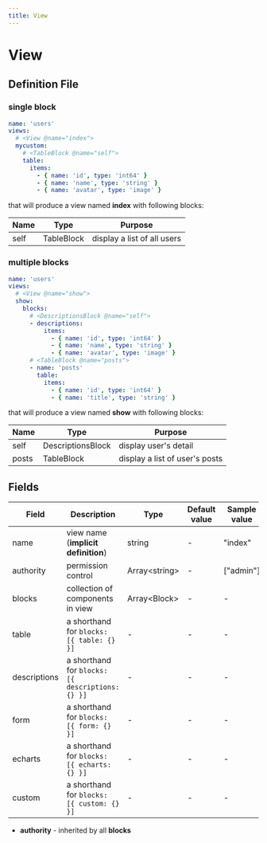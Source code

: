 ```yaml
---
title: View
---
```


# View

## Definition File

### single block

```yml
name: 'users'
views:
  # <View @name="index">
  mycustom:
    # <TableBlock @name="self">
    table:
      items:
        - { name: 'id', type: 'int64' }
        - { name: 'name', type: 'string' }
        - { name: 'avatar', type: 'image' }
```

that will produce a view named **index** with following blocks:

| Name | Type       | Purpose                     |
| ---- | ---------- | --------------------------- |
| self | TableBlock | display a list of all users |

### multiple blocks

```yml
name: 'users'
views:
  # <View @name="show">
  show:
    blocks:
      # <DescriptionsBlock @name="self">
      - descriptions:
          items:
            - { name: 'id', type: 'int64' }
            - { name: 'name', type: 'string' }
            - { name: 'avatar', type: 'image' }
      # <TableBlock @name="posts">
      - name: 'posts'
        table:
          items:
            - { name: 'id', type: 'int64' }
            - { name: 'title', type: 'string' }
```

that will produce a view named **show** with following blocks:

| Name  | Type              | Purpose                        |
| ----- | ----------------- | ------------------------------ |
| self  | DescriptionsBlock | display user's detail          |
| posts | TableBlock        | display a list of user's posts |

## Fields

| Field        | Description                                      | Type           | Default value | Sample value |
| ------------ | ------------------------------------------------ | -------------- | ------------- | ------------ |
| name         | view name (**implicit definition**)              | string         | -             | "index"      |
| authority    | permission control                               | Array\<string> | -             | ["admin"]    |
| blocks       | collection of components in view                 | Array\<Block>  | -             | -            |
| table        | a shorthand for `blocks: [{ table: {} }]`        | -              | -             | -            |
| descriptions | a shorthand for `blocks: [{ descriptions: {} }]` | -              | -             | -            |
| form         | a shorthand for `blocks: [{ form: {} }]`         | -              | -             | -            |
| echarts      | a shorthand for `blocks: [{ echarts: {} }]`      | -              | -             | -            |
| custom       | a shorthand for `blocks: [{ custom: {} }]`       | -              | -             | -            |

- **authority** - inherited by all **blocks**
